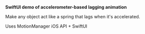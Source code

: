 **SwiftUI demo of accelerometer-based lagging animation**

Make any object act like a spring that lags when it's accelerated.

Uses MotionManager iOS API + SwiftUI
